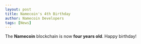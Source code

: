 ```yaml
---
layout: post
title: Namecoin's 4th Birthday
author: Namecoin Developers
tags: [News]
---
```

The **Namecoin** blockchain is now **four years old**. Happy birthday!
